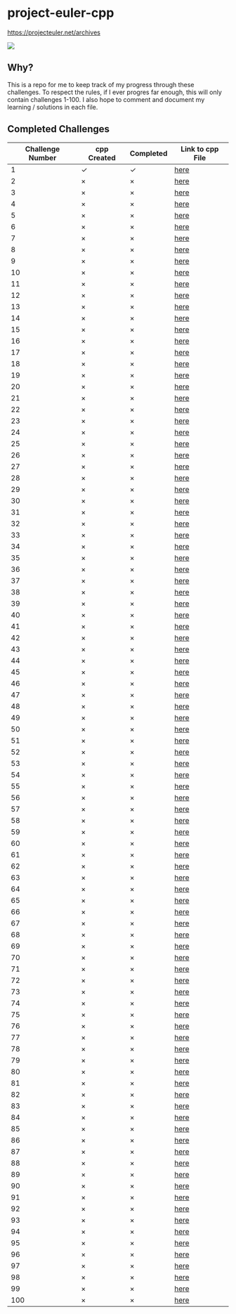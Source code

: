# project-euler-cpp

https://projecteuler.net/archives

![](https://projecteuler.net/profile/mikosramek.png)

## Why?
This is a repo for me to keep track of my progress through these challenges. To respect the rules, if I ever progres far enough, this will only contain challenges 1-100. I also hope to comment and document my learning / solutions in each file.
## Completed Challenges

| Challenge Number | cpp Created | Completed | Link to cpp File |
| ---------------- | ----------- | --------- | ---------------  |
| 1                | ✓           | ✓         | [here](/1.cpp)   |
| 2                | ×           | ×         | [here](/2.cpp)   |
| 3                | ×           | ×         | [here](/3.cpp)   |
| 4                | ×           | ×         | [here](/4.cpp)   |
| 5                | ×           | ×         | [here](/5.cpp)   |
| 6                | ×           | ×         | [here](/6.cpp)   |
| 7                | ×           | ×         | [here](/7.cpp)   |
| 8                | ×           | ×         | [here](/8.cpp)   |
| 9                | ×           | ×         | [here](/9.cpp)   |
| 10               | ×           | ×         | [here](/10.cpp)  |
| 11               | ×           | ×         | [here](/11.cpp)  |
| 12               | ×           | ×         | [here](/12.cpp)  |
| 13               | ×           | ×         | [here](/13.cpp)  |
| 14               | ×           | ×         | [here](/14.cpp)  |
| 15               | ×           | ×         | [here](/15.cpp)  |
| 16               | ×           | ×         | [here](/16.cpp)  |
| 17               | ×           | ×         | [here](/17.cpp)  |
| 18               | ×           | ×         | [here](/18.cpp)  |
| 19               | ×           | ×         | [here](/19.cpp)  |
| 20               | ×           | ×         | [here](/20.cpp)  |
| 21               | ×           | ×         | [here](/21.cpp)  |
| 22               | ×           | ×         | [here](/22.cpp)  |
| 23               | ×           | ×         | [here](/23.cpp)  |
| 24               | ×           | ×         | [here](/24.cpp)  |
| 25               | ×           | ×         | [here](/25.cpp)  |
| 26               | ×           | ×         | [here](/26.cpp)  |
| 27               | ×           | ×         | [here](/27.cpp)  |
| 28               | ×           | ×         | [here](/28.cpp)  |
| 29               | ×           | ×         | [here](/29.cpp)  |
| 30               | ×           | ×         | [here](/30.cpp)  |
| 31               | ×           | ×         | [here](/31.cpp)  |
| 32               | ×           | ×         | [here](/32.cpp)  |
| 33               | ×           | ×         | [here](/33.cpp)  |
| 34               | ×           | ×         | [here](/34.cpp)  |
| 35               | ×           | ×         | [here](/35.cpp)  |
| 36               | ×           | ×         | [here](/36.cpp)  |
| 37               | ×           | ×         | [here](/37.cpp)  |
| 38               | ×           | ×         | [here](/38.cpp)  |
| 39               | ×           | ×         | [here](/39.cpp)  |
| 40               | ×           | ×         | [here](/40.cpp)  |
| 41               | ×           | ×         | [here](/41.cpp)  |
| 42               | ×           | ×         | [here](/42.cpp)  |
| 43               | ×           | ×         | [here](/43.cpp)  |
| 44               | ×           | ×         | [here](/44.cpp)  |
| 45               | ×           | ×         | [here](/45.cpp)  |
| 46               | ×           | ×         | [here](/46.cpp)  |
| 47               | ×           | ×         | [here](/47.cpp)  |
| 48               | ×           | ×         | [here](/48.cpp)  |
| 49               | ×           | ×         | [here](/49.cpp)  |
| 50               | ×           | ×         | [here](/50.cpp)  |
| 51               | ×           | ×         | [here](/51.cpp)  |
| 52               | ×           | ×         | [here](/52.cpp)  |
| 53               | ×           | ×         | [here](/53.cpp)  |
| 54               | ×           | ×         | [here](/54.cpp)  |
| 55               | ×           | ×         | [here](/55.cpp)  |
| 56               | ×           | ×         | [here](/56.cpp)  |
| 57               | ×           | ×         | [here](/57.cpp)  |
| 58               | ×           | ×         | [here](/58.cpp)  |
| 59               | ×           | ×         | [here](/59.cpp)  |
| 60               | ×           | ×         | [here](/60.cpp)  |
| 61               | ×           | ×         | [here](/61.cpp)  |
| 62               | ×           | ×         | [here](/62.cpp)  |
| 63               | ×           | ×         | [here](/63.cpp)  |
| 64               | ×           | ×         | [here](/64.cpp)  |
| 65               | ×           | ×         | [here](/65.cpp)  |
| 66               | ×           | ×         | [here](/66.cpp)  |
| 67               | ×           | ×         | [here](/67.cpp)  |
| 68               | ×           | ×         | [here](/68.cpp)  |
| 69               | ×           | ×         | [here](/69.cpp)  |
| 70               | ×           | ×         | [here](/70.cpp)  |
| 71               | ×           | ×         | [here](/71.cpp)  |
| 72               | ×           | ×         | [here](/72.cpp)  |
| 73               | ×           | ×         | [here](/73.cpp)  |
| 74               | ×           | ×         | [here](/74.cpp)  |
| 75               | ×           | ×         | [here](/75.cpp)  |
| 76               | ×           | ×         | [here](/76.cpp)  |
| 77               | ×           | ×         | [here](/77.cpp)  |
| 78               | ×           | ×         | [here](/78.cpp)  |
| 79               | ×           | ×         | [here](/79.cpp)  |
| 80               | ×           | ×         | [here](/80.cpp)  |
| 81               | ×           | ×         | [here](/81.cpp)  |
| 82               | ×           | ×         | [here](/82.cpp)  |
| 83               | ×           | ×         | [here](/83.cpp)  |
| 84               | ×           | ×         | [here](/84.cpp)  |
| 85               | ×           | ×         | [here](/85.cpp)  |
| 86               | ×           | ×         | [here](/86.cpp)  |
| 87               | ×           | ×         | [here](/87.cpp)  |
| 88               | ×           | ×         | [here](/88.cpp)  |
| 89               | ×           | ×         | [here](/89.cpp)  |
| 90               | ×           | ×         | [here](/90.cpp)  |
| 91               | ×           | ×         | [here](/91.cpp)  |
| 92               | ×           | ×         | [here](/92.cpp)  |
| 93               | ×           | ×         | [here](/93.cpp)  |
| 94               | ×           | ×         | [here](/94.cpp)  |
| 95               | ×           | ×         | [here](/95.cpp)  |
| 96               | ×           | ×         | [here](/96.cpp)  |
| 97               | ×           | ×         | [here](/97.cpp)  |
| 98               | ×           | ×         | [here](/98.cpp)  |
| 99               | ×           | ×         | [here](/99.cpp)  |
| 100              | ×           | ×         | [here](/100.cpp) |